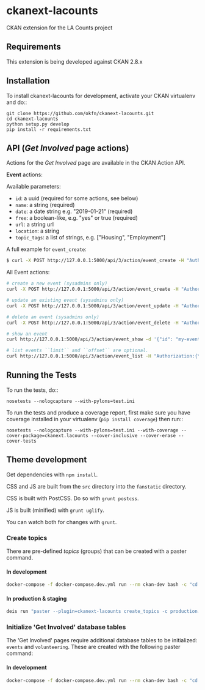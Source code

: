 # ckanext-lacounts

CKAN extension for the LA Counts project

## Requirements

This extension is being developed against CKAN 2.8.x

## Installation

To install ckanext-lacounts for development, activate your CKAN virtualenv and
do::

    git clone https://github.com/okfn/ckanext-lacounts.git
    cd ckanext-lacounts
    python setup.py develop
    pip install -r requirements.txt


## API (*Get Involved* page actions)

Actions for the *Get Involved* page are available in the CKAN Action API.

**Event** actions:

Available parameters:

- `id`: a uuid (required for some actions, see below)
- `name`: a string (required)
- `date`: a date string e.g. "2019-01-21" (required)
- `free`: a boolean-like, e.g. "yes" or true (required)
- `url`: a string url
- `location`: a string
- `topic_tags`: a list of strings, e.g. ["Housing", "Employment"]

A full example for `event_create`:

```sh
$ curl -X POST http://127.0.0.1:5000/api/3/action/event_create -H "Authorization:{YOUR-API-KEY}" -d '{"name": "My New Event", "free": "yes", "date": "2019-01-21", "url": "http://example.com/event-details", "location": "Downton, Los Angeles", "topic_tags": ["Housing", "Employment"]}'
```

All Event actions:

```sh
# create a new event (sysadmins only)
curl -X POST http://127.0.0.1:5000/api/3/action/event_create -H "Authorization:{YOUR-API-KEY}" -d '{"name": "My New Event", "free": "yes", "date": "2019-01-21"}'

# update an existing event (sysadmins only)
curl -X POST http://127.0.0.1:5000/api/3/action/event_update -H "Authorization:{YOUR-API-KEY}" -d '{"id": "my-event-id", "name": "My Updated Event", "free": "no", "date": "2020-01-21"}'

# delete an event (sysadmins only)
curl -X POST http://127.0.0.1:5000/api/3/action/event_delete -H "Authorization:{YOUR-API-KEY}" -d '{"id": "my-event-id"}'

# show an event
curl http://127.0.0.1:5000/api/3/action/event_show -d '{"id": "my-event-id"}'

# list events ``limit`` and ``offset`` are optional.
curl http://127.0.0.1:5000/api/3/action/event_list -H "Authorization:{YOUR-API-KEY}" -d '{"limit":<int>, "offset":<int>}'
```


## Running the Tests

To run the tests, do::

    nosetests --nologcapture --with-pylons=test.ini

To run the tests and produce a coverage report, first make sure you have
coverage installed in your virtualenv (``pip install coverage``) then run::

    nosetests --nologcapture --with-pylons=test.ini --with-coverage --cover-package=ckanext.lacounts --cover-inclusive --cover-erase --cover-tests

## Theme development

Get dependencies with `npm install`.

CSS and JS are built from the `src` directory into the `fanstatic` directory.

CSS is built with PostCSS. Do so with `grunt postcss`.

JS is built (minified) with `grunt uglify`.

You can watch both for changes with `grunt`.

### Create topics

There are pre-defined _topics_ (groups) that can be created with a paster command.

#### In development

```sh
docker-compose -f docker-compose.dev.yml run --rm ckan-dev bash -c "cd src_extensions/ckanext-lacounts && python setup.py develop && paster create_topics"
```

#### In production & staging

```sh
deis run "paster --plugin=ckanext-lacounts create_topics -c production.ini"
```

### Initialize 'Get Involved' database tables

The 'Get Involved' pages require additional database tables to be initialized: `events` and `volunteering`. These are created with the following paster command:

#### In development

```sh
docker-compose -f docker-compose.dev.yml run --rm ckan-dev bash -c "cd src_extensions/ckanext-lacounts && python setup.py develop && paster get_involved init-db -c ../../production.ini"
```
